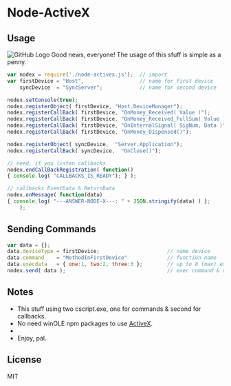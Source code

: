 Node-ActiveX
==================

Usage
---------------------
![GitHub Logo](/images/logo.png) Good news, everyone! The usage of this sfuff is simple as a penny.

```js
var nodex = require('./node-activex.js');  // import
var firstDevice = "Host",                  // name for first device
    syncDevice  = "SyncServer";            // name for second device

nodex.setConsole(true);                                                    // default is true;
nodex.registerObject( firstDevice, "Host.DeviceManager");                  // ( Name, Guid )
nodex.registerCallBack( firstDevice, "OnMoney_Received( Value )");         // ( Name, Function Notation Event )
nodex.registerCallBack( firstDevice, "OnMoney_Received_FullSum( Value )"); // ( Name, Function Notation Event )
nodex.registerCallBack( firstDevice, "OnInternalSignal( SigNum, Data )");  // ( Name, Function Notation Event )
nodex.registerCallBack( firstDevice, "OnMoney_Dispensed()");               // ( Name, Function Notation Event )

nodex.registerObject( syncDevice,  "Server.Application");                  // ( Name, Guid )
nodex.registerCallBack( syncDevice,  "OnClose()");                         // ( Name, Function Notation Event )

// need, if you listen callbacks
nodex.endCallBackRegistration( function()
{ console.log( "CALLBACKS_IS_READY"); } );

// callbacks EventData & ReturnData
nodex.onMessage( function(data)
{ console.log( "---ANSWER-NODE-X---: " + JSON.stringify(data) ) };
    );
```

Sending Commands
---------------------

```js
var data = {};
data.deviceType = firstDevice;                      // name device
data.command    = "MethodInFirstDevice"             // function name
data.execdata   = { one:1, two:2, three:3 };        // up to 8 (max) exec values
nodex.send( data );                                 // exec command & data
```

Notes
---------------------

 - This stuff using two cscript.exe, one for commands & second for callbacks.
 - No need winOLE npm packages to use [ActiveX](https://en.wikipedia.org/wiki/ActiveX).
 -
 - Enjoy, pal.

License
----

MIT